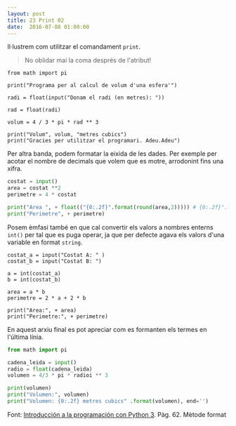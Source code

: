 ```yaml
---
layout: post
title: 23 Print 02
date:  2016-07-08 01:00:00
---
```


Il·lustrem com utilitzar el comandament `print`.

> No oblidar mai la coma després de l'atribut!

```
from math import pi

print("Programa per al calcul de volum d'una esfera'")

radi = float(input("Donam el radi (en metres): "))

rad = float(radi)

volum = 4 / 3 * pi * rad ** 3

print("Volum", volum, "metres cubics")
print("Gracies per utilitzar el programari. Adeu.Adeu")
```
Per altra banda, podem formatar la eixida de les dades. Per exemple per acotar el nombre de decimals que volem que es motre, arrodonint fins una xifra.

```python
costat = input()
area = costat **2
perimetre = 4 * costat

print("Area ", + float(("{0:.2f}".format(round(area,2))))) # {0:.2f}".format(round(area,2) limita els decimals a 2.
print("Perimetre", + perimetre)
```

Posem èmfasi també en que cal convertir els valors a nombres enterns `int()` per tal que es puga operar, ja que per defecte agava els valors d'una variable en format `string`.

```
costat_a = input("Costat A: " )
costat_b = input("Costat B: ")

a = int(costat_a)
b = int(costat_b)

area = a * b
perimetre = 2 * a + 2 * b

print("Area:", + area)
print("Perimetre:", + perimetre)
```
En aquest arxiu final es pot apreciar com es formanten els termes en l'última línia.

```python
from math import pi

cadena_leida = input()
radio = float(cadena_leida)
volumen = 4/3 * pi * radioi ** 3

print(volumen)
print("Volumen:", volumen)
print("Volumen: {0:.2f} metres cubics" .format(volumen), end='')
```

Font: [Introducción a la programación con Python 3](http://repositori.uji.es/xmlui/bitstream/handle/10234/102653/s93.pdf?sequence=1). Pàg. 62. Mètode format
